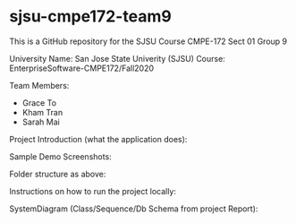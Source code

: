 # sjsu-cmpe172-team9
This is a GitHub repository for the SJSU Course CMPE-172 Sect 01 Group 9

University Name: San Jose State Univerity (SJSU)
Course: EnterpriseSoftware-CMPE172/Fall2020 

Team Members: 
- Grace To
- Kham Tran
- Sarah Mai

Project Introduction (what the application does):

Sample Demo Screenshots:

Folder structure as above:

Instructions on how to run the project locally:

SystemDiagram (Class/Sequence/Db Schema from project Report):
